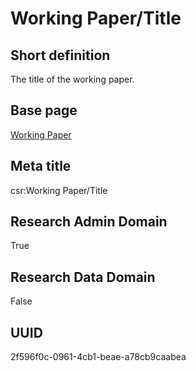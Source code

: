 # Working Paper/Title
## Short definition
The title of the working paper.
## Base page
[Working Paper](https://github.com/EuroCRIS/CASRAI-Dictionairies/blob/main/Objects/Working%20Paper.md)
## Meta title
csr:Working Paper/Title
## Research Admin Domain
True
## Research Data Domain
False
## UUID
2f596f0c-0961-4cb1-beae-a78cb9caabea

